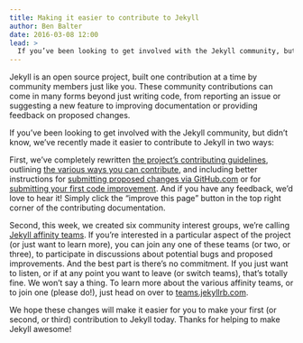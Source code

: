 ```yaml
---
title: Making it easier to contribute to Jekyll
author: Ben Balter
date: 2016-03-08 12:00
lead: >
  If you’ve been looking to get involved with the Jekyll community, but didn’t know, we’ve recently made it easier to contribute to Jekyll
---
```


Jekyll is an open source project, built one contribution at a time by community members just like you. These community contributions can come in many forms beyond just writing code, from reporting an issue or suggesting a new feature to improving documentation or providing feedback on proposed changes.

If you’ve been looking to get involved with the Jekyll community, but didn’t know, we’ve recently made it easier to contribute to Jekyll in two ways:

First, we’ve completely rewritten [the project’s contributing guidelines](https://jekyllrb.com/docs/contributing/), outlining [the various ways you can contribute](https://jekyllrb.com/docs/contributing/#ways-to-contribute), and including better instructions for [submitting proposed changes via GitHub.com](https://jekyllrb.com/docs/contributing/#submitting-a-pull-request-via-githubcom) or for [submitting your first code improvement](https://jekyllrb.com/docs/contributing/#code-contributions). And if you have any feedback, we’d love to hear it! Simply click the “improve this page” button in the top right corner of the contributing documentation.

Second, this week, we created six community interest groups, we’re calling [Jekyll affinity teams](https://teams.jekyllrb.com/). If you’re interested in a particular aspect of the project (or just want to learn more), you can join any one of these teams (or two, or three), to participate in discussions about potential bugs and proposed improvements. And the best part is there’s no commitment. If you just want to listen, or if at any point you want to leave (or switch teams), that’s totally fine. We won’t say a thing. To learn more about the various affinity teams, or to join one (please do!), just head on over to [teams.jekyllrb.com](https://teams.jekyllrb.com/).

We hope these changes will make it easier for you to make your first (or second, or third) contribution to Jekyll today. Thanks for helping to make Jekyll awesome!
